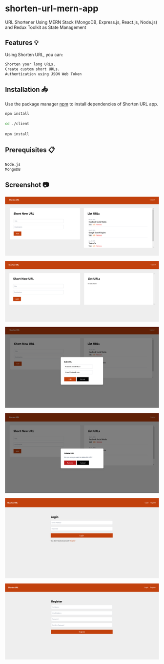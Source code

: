 # shorten-url-mern-app
URL Shortener Using MERN Stack (MongoDB, Express.js, React.js, Node.js) and Redux Toolkit as State Management

## Features 💡

Using Shorten URL, you can:

    Shorten your long URLs.
    Create custom short URLs.
    Authentication using JSON Web Token

## Installation 📥

Use the package manager [npm](https://www.npmjs.com/) to install dependencies of Shorten URL app.

```bash
npm install

cd ./client

npm install
```
## Prerequisites 📋

    Node.js
    MongoDB


## Screenshot 📷

![Home page](https://raw.githubusercontent.com/abdosahsah/shorten-url-mern-app/main/screenshots/Shorten-URL-Home-Component.png)

![Home page empty URL list](https://raw.githubusercontent.com/abdosahsah/shorten-url-mern-app/main/screenshots/Shorten-URL-Home-Component-Empty-List.png)

![Edit URL](https://raw.githubusercontent.com/abdosahsah/shorten-url-mern-app/main/screenshots/Shorten-URL-Edit-Url.png)

![Delete URL](https://raw.githubusercontent.com/abdosahsah/shorten-url-mern-app/main/screenshots/Shorten-URL-Delete-Url.png)

![Login to Shorten URL app](https://raw.githubusercontent.com/abdosahsah/shorten-url-mern-app/main/screenshots/Shorten-URL-Login-Page.png)

![Register to Shorten URL app](https://raw.githubusercontent.com/abdosahsah/shorten-url-mern-app/main/screenshots/Shorten-URL-Register-Page.png)
